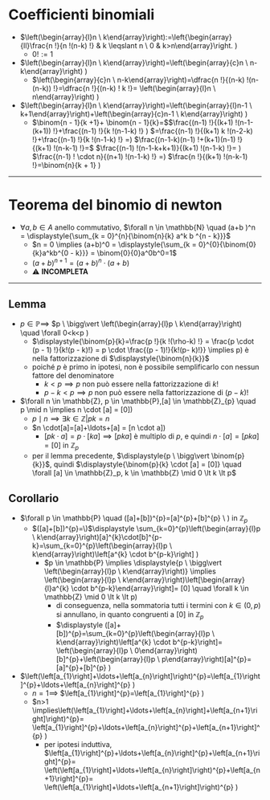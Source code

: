 # Coefficienti binomiali

- $\left(\begin{array}{l}n \\ k\end{array}\right):=\left\{\begin{array}{ll}\frac{n !}{n !(n-k) !} & k \leqslant n \\ 0 & k>n\end{array}\right. \)
  - $0! := 1$
- $\left(\begin{array}{l}n \\ k\end{array}\right)=\left(\begin{array}{c}n \\ n-k\end{array}\right) \)
  - $\left(\begin{array}{c}n \\ n-k\end{array}\right)=\dfrac{n !}{(n-k) !(n-(n-k)) !}=\dfrac{n !}{(n-k) ! k !}= \left(\begin{array}{l}n \\ n\end{array}\right) \)
- $\left(\begin{array}{l}n \\ k\end{array}\right)=\left(\begin{array}{l}n-1 \\ k+1\end{array}\right)+\left(\begin{array}{c}n-1 \\ k\end{array}\right) \)
   - $\binom{n - 1}{k +1}+ \binom{n - 1}{k}=$$\frac{(n-1) !}{(k+1) !(n-1-(k+1)) !}+\frac{(n-1) !}{k !(n-1-k) !} \) $=\frac{(n-1) !}{(k+1) k !(n-2-k) !}+\frac{(n-1) !}{k !(n-1-k) !} =\) $\frac{(n-1-k)(n-1) !+(k+1)(n-1) !}{(k+1) !(n-k-1) !}=$ $\frac{(n-1) !(n-1-k+k+1)}{(k+1) !(n-1-k) !}= \) $\frac{(n-1) ! \cdot n}{(n+1) !(n-1-k) !} =\) $\frac{n !}{(k+1) !(n-k-1) !}=\binom{n}{k + 1} \)

****

# Teorema del binomio di newton

- $\forall a, b \in A$ anello commutativo, $\forall n \in \mathbb{N} \quad (a+b )^n = \displaystyle{\sum_{k = 0}^{n}{\binom{n}{k} a^k b ^{n - k}}}$
  - $n = 0 \implies (a+b)^0 = \displaystyle{\sum_{k = 0}^{0}{\binom{0}{k}a^kb^{0 - k}}} = \binom{0}{0}a^0b^0=1$
  - $(a+ b)^{n + 1} = (a+b)^{n }\cdot (a+b)$
  - ⚠️ **INCOMPLETA**

****

## Lemma

- $p \in \mathbb{P} \implies$ $p \ \bigg\vert  \left(\begin{array}{l}p \\ k\end{array}\right) \quad \forall 0<k<p \)
  - $\displaystyle{\binom{p}{k}=\frac{p !}{k !(\rho-k) !} = \frac{p \cdot (p - 1) !}{k!(p - k)!} = p \cdot \frac{(p - 1)!}{k!(p- k)!}} \implies p\) è nella fattorizzazione di $\displaystyle{\binom{n}{k}}$
  - poiché $p$ è primo in ipotesi, non è possibile semplificarlo con nessun fattore del denominatore
    - $k \lt p \implies p$ non può essere nella fattorizzazione di $k!$
    - $p - k \lt p \implies p$ non può essere nella fattorizzazione di $(p - k)!$
- $\forall n \in \mathbb{Z}, p \in \mathbb{P},[a] \in \mathbb{Z}_{p} \quad p \mid n \implies n \cdot [a] = [0]\)
  - $p \mid n \implies \exists k \in \mathbb{Z} | pk = n$
  - $n \cdot[a]=[a]+\ldots+[a] = [n \cdot a]\)
    - $[pk \cdot a] = p \cdot [ka] \implies [pka]$ è multiplo di $p$, e quindi $n \cdot[a] = [pka] = [0]$ in $\mathbb{Z}_p$
  - per il lemma precedente, $\displaystyle{p \ \bigg\vert \binom{p}{k}}$, quindi $\displaystyle{\binom{p}{k} \cdot [a] = [0]} \quad \forall [a] \in \mathbb{Z}_p, k \in \mathbb{Z} \mid 0 \lt k \lt p$

## Corollario

- $\forall p \in \mathbb{P} \quad ([a]+[b])^{p}=[a]^{p}+[b]^{p} \  \) in $\mathbb{Z}_p$
  - $([a]+[b])^{p}=\)$\displaystyle \sum_{k=0}^{p}\left(\begin{array}{l}p \\ k\end{array}\right)[a]^{k}\cdot[b]^{p-k}=\sum_{k=0}^{p}\left(\begin{array}{l}p \\ k\end{array}\right)\left[a^{k} \cdot b^{p-k}\right] \)
    - $p \in \mathbb{P} \implies \displaystyle{p \ \bigg\vert \left(\begin{array}{l}p \\ k\end{array}\right)} \implies \left(\begin{array}{l}p \\ k\end{array}\right)\left[\begin{array}{l}a^{k} \cdot b^{p-k}\end{array}\right]= [0] \quad \forall k \in \mathbb{Z} \mid 0 \lt k \lt p\)
      - di conseguenza, nella sommatoria tutti i termini con $k \in (0, p)$ si annullano, in quanto congruenti a $[0]$ in $\mathbb{Z}_p$
      - $\displaystyle ([a]+[b])^{p}=\sum_{k=0}^{p}\left(\begin{array}{l}p \\ k\end{array}\right)\left[a^{k} \cdot b^{p-k}\right]= \left(\begin{array}{l}p \\ 0\end{array}\right)[b]^{p}+\left(\begin{array}{l}p \\ p\end{array}\right)[a]^{p}=[a]^{p}+[b]^{p} \)
- $\left(\left[a_{1}\right]+\ldots+\left[a_{n}\right]\right)^{p}=\left[a_{1}\right]^{p}+\ldots+\left[a_{n}\right]^{p} \)
  - $n = 1 \implies$ $\left[a_{1}\right]^{p}=\left[a_{1}\right]^{p} \)
  - $n>1 \implies\left(\left[a_{1}\right]+\ldots+\left[a_{n}\right]+\left[a_{n+1}\right]\right)^{p}=  \left[a_{1}\right]^{p}+\ldots+\left[a_{n}\right]^{p}+\left[a_{n+1}\right]^{p} \)
    - per ipotesi induttiva, $\left[a_{1}\right]^{p}+\ldots+\left[a_{n}\right]^{p}+\left[a_{n+1}\right]^{p}=  \left(\left[a_{1}\right]+\ldots+\left[a_{n}\right]\right)^{p}+\left[a_{n+1}\right]^{p}=  \left(\left[a_{1}\right]+\ldots+\left[a_{n+1}\right]\right)^{p} \)

